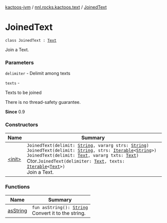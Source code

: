 [kactoos-jvm](../../index.md) / [nnl.rocks.kactoos.text](../index.md) / [JoinedText](./index.md)

# JoinedText

`class JoinedText : `[`Text`](../../nnl.rocks.kactoos/-text/index.md)

Join a Text.

### Parameters

`delimiter` - Delimit among texts

`texts` -

Texts to be joined




There is no thread-safety guarantee.




**Since**
0.9

### Constructors

| Name | Summary |
|---|---|
| [&lt;init&gt;](-init-.md) | `JoinedText(delimit: `[`String`](https://kotlinlang.org/api/latest/jvm/stdlib/kotlin/-string/index.html)`, vararg strs: `[`String`](https://kotlinlang.org/api/latest/jvm/stdlib/kotlin/-string/index.html)`)`<br>`JoinedText(delimit: `[`String`](https://kotlinlang.org/api/latest/jvm/stdlib/kotlin/-string/index.html)`, strs: `[`Iterable`](https://kotlinlang.org/api/latest/jvm/stdlib/kotlin.collections/-iterable/index.html)`<`[`String`](https://kotlinlang.org/api/latest/jvm/stdlib/kotlin/-string/index.html)`>)`<br>`JoinedText(delimit: `[`Text`](../../nnl.rocks.kactoos/-text/index.md)`, vararg txts: `[`Text`](../../nnl.rocks.kactoos/-text/index.md)`)`<br>Ctor.`JoinedText(delimiter: `[`Text`](../../nnl.rocks.kactoos/-text/index.md)`, texts: `[`Iterable`](https://kotlinlang.org/api/latest/jvm/stdlib/kotlin.collections/-iterable/index.html)`<`[`Text`](../../nnl.rocks.kactoos/-text/index.md)`>)`<br>Join a Text. |

### Functions

| Name | Summary |
|---|---|
| [asString](as-string.md) | `fun asString(): `[`String`](https://kotlinlang.org/api/latest/jvm/stdlib/kotlin/-string/index.html)<br>Convert it to the string. |
